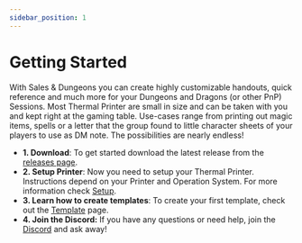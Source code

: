 ```yaml
---
sidebar_position: 1
---
```


# Getting Started

With Sales & Dungeons you can create highly customizable handouts, quick reference and much more for your Dungeons and Dragons (or other PnP) Sessions. Most Thermal Printer are small in size and can be taken with you and kept right at the gaming table. Use-cases range from printing out magic items, spells or a letter that the group found to little character sheets of your players to use as DM note. The possibilities are nearly endless!

- **1. Download**: To get started download the latest release from the [releases page](https://github.com/BigJk/snd/releases).
- **2. Setup Printer**: Now you need to setup your Thermal Printer. Instructions depend on your Printer and Operation System. For more information check [Setup](./printer/setup).
- **3. Learn how to create templates**: To create your first template, check out the [Template](./templating/template) page.
- **4. Join the Discord:** If you have any questions or need help, join the [Discord](https://discord.gg/5MUZEjc) and ask away!
